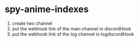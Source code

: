 # spy-anime-indexes

1. create two channel 
2. put the webhook link of the main channel in discordHook
3. put the webhook link of the log channel in logdiscordHook
